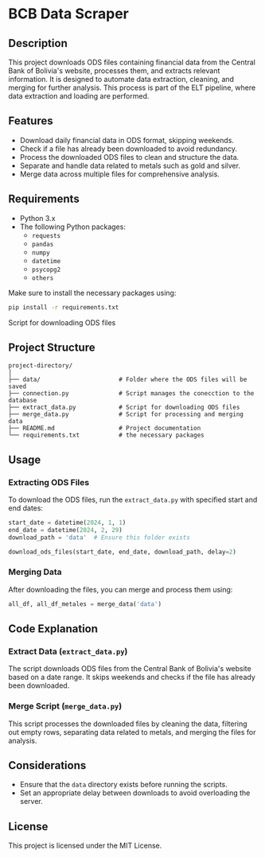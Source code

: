 
# BCB Data Scraper

## Description
This project downloads ODS files containing financial data from the Central Bank of Bolivia's website, processes them, and extracts relevant information. It is designed to automate data extraction, cleaning, and merging for further analysis. This process is part of the ELT pipeline, where data extraction and loading are performed.

## Features
- Download daily financial data in ODS format, skipping weekends.
- Check if a file has already been downloaded to avoid redundancy.
- Process the downloaded ODS files to clean and structure the data.
- Separate and handle data related to metals such as gold and silver.
- Merge data across multiple files for comprehensive analysis.

## Requirements
- Python 3.x
- The following Python packages:
  - `requests`
  - `pandas`
  - `numpy`
  - `datetime`
  - `psycopg2`
  - `others`

Make sure to install the necessary packages using:
```bash
pip install -r requirements.txt
```
Script for downloading ODS files
## Project Structure
```
project-directory/
│
├── data/                      # Folder where the ODS files will be saved
├── connection.py              # Script manages the conecction to the database
├── extract_data.py            # Script for downloading ODS files
├── merge_data.py              # Script for processing and merging data
├── README.md                  # Project documentation
└── requirements.txt           # the necessary packages
```

## Usage

### Extracting ODS Files
To download the ODS files, run the `extract_data.py` with specified start and end dates:
```python
start_date = datetime(2024, 1, 1)
end_date = datetime(2024, 2, 29)
download_path = 'data'  # Ensure this folder exists

download_ods_files(start_date, end_date, download_path, delay=2)
```

### Merging Data
After downloading the files, you can merge and process them using:
```python
all_df, all_df_metales = merge_data('data')
```

## Code Explanation

### Extract Data (`extract_data.py`)
The script downloads ODS files from the Central Bank of Bolivia's website based on a date range. It skips weekends and checks if the file has already been downloaded.

### Merge Script (`merge_data.py`)
This script processes the downloaded files by cleaning the data, filtering out empty rows, separating data related to metals, and merging the files for analysis.

## Considerations
- Ensure that the `data` directory exists before running the scripts.
- Set an appropriate delay between downloads to avoid overloading the server.

## License
This project is licensed under the MIT License.
